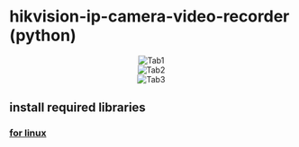 # hikvision-ip-camera-video-recorder (python)

<div align="center">
  <img src="https://imageupload.io/ib/EAZPqOJzdYgcVYr_1692763614.png" alt="Tab1"><br>
  <img src="https://imageupload.io/ib/9PNKrXNMNINC2RE_1692763615.png" alt="Tab2"><br>
  <img src="https://imageupload.io/ib/LeJ3VllgmUzbDE0_1692763615.png" alt="Tab3"><br>
</div>

## install required libraries
### [for linux](https://github.com/elyor04/video-recorder-py/blob/main/installation/LINUX.md)
